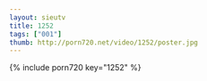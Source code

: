 ```yaml
--- 
layout: sieutv
title: 1252
tags: ["001"]
thumb: http://porn720.net/video/1252/poster.jpg
---
```

{% include porn720 key="1252" %} 
